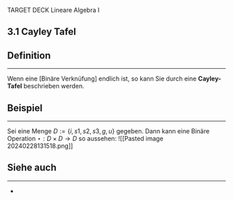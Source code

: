 TARGET DECK
Lineare Algebra I

3.1 Cayley Tafel
--
## Definition
***
Wenn eine [Binäre Verknüfung] endlich ist, so kann Sie durch eine **Cayley-Tafel** beschrieben werden.
## Beispiel
***
Sei eine Menge $D := \{i,s1,s2,s3,g,u\}$ gegeben. Dann kann eine Binäre Operation $\star : D \times D \rightarrow D$ so aussehen:
![[Pasted image 20240228131518.png]]
## Siehe auch
***
* 
<!--ID: 1709123536190-->

